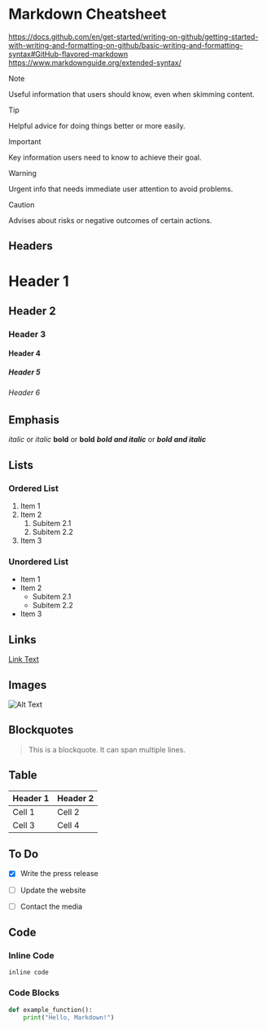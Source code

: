 # Markdown Cheatsheet


https://docs.github.com/en/get-started/writing-on-github/getting-started-with-writing-and-formatting-on-github/basic-writing-and-formatting-syntax#GitHub-flavored-markdown
https://www.markdownguide.org/extended-syntax/


> [!NOTE]
> Useful information that users should know, even when skimming content.

> [!TIP]
> Helpful advice for doing things better or more easily.

> [!IMPORTANT]
> Key information users need to know to achieve their goal.

> [!WARNING]
> Urgent info that needs immediate user attention to avoid problems.

> [!CAUTION]
> Advises about risks or negative outcomes of certain actions.

## Headers

# Header 1
## Header 2
### Header 3
#### Header 4
##### Header 5
###### Header 6

## Emphasis

*italic* or _italic_
**bold** or __bold__
***bold and italic*** or ___bold and italic___

## Lists

### Ordered List

1. Item 1
2. Item 2
   1. Subitem 2.1
   2. Subitem 2.2
3. Item 3

### Unordered List

- Item 1
- Item 2
   - Subitem 2.1
   - Subitem 2.2
- Item 3

## Links

[Link Text](https://www.example.com)

## Images

![Alt Text](image-url.jpg)

## Blockquotes

> This is a blockquote.
> It can span multiple lines.

## Table

| Header 1 | Header 2 |
| -------- | -------- |
| Cell 1   | Cell 2   |
| Cell 3   | Cell 4   |

## To Do

- [x] Write the press release
- [ ] Update the website
- [ ] Contact the media


## Code

### Inline Code

`inline code`


### Code Blocks

```python
def example_function():
    print("Hello, Markdown!")
```



